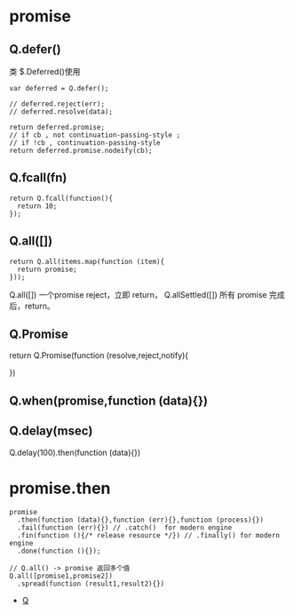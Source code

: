 

promise
====

Q.defer()
----

类 $.Deferred()使用

    var deferred = Q.defer();

    // deferred.reject(err);
    // deferred.resolve(data);

    return deferred.promise;
    // if cb , not continuation-passing-style ;
    // if !cb , continuation-passing-style
    return deferred.promise.nodeify(cb);


Q.fcall(fn)
----

    return Q.fcall(function(){
      return 10;
    });



Q.all([])
----

    return Q.all(items.map(function (item){
      return promise;
    }));

Q.all([])  一个promise reject，立即 return，
Q.allSettled([]) 所有 promise 完成后，return。



Q.Promise
----

  return Q.Promise(function (resolve,reject,notify){

  })


Q.when(promise,function (data){})
----



Q.delay(msec)
----

  Q.delay(100).then(function (data){})



promise.then
====

    promise
      .then(function (data){},function (err){},function (process){})
      .fail(function (err){}) // .catch()  for modern engine
      .fin(function (){/* release resource */}) // .finally() for modern engine
      .done(function (){});

    // Q.all() -> promise 返回多个值
    Q.all([promise1,promise2])
      .spread(function (result1,result2){})













 - [Q](https://github.com/kriskowal/q)